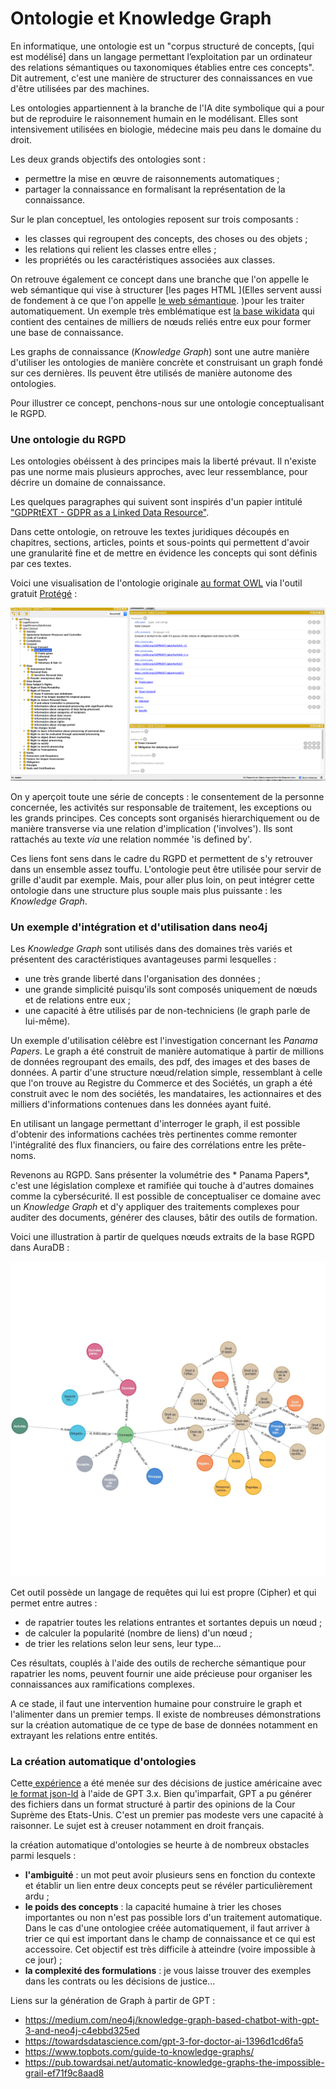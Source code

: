 # Ontologie et Knowledge Graph


En informatique, une ontologie est un "corpus structuré de concepts, \[qui est modélisé] dans un langage permettant l’exploitation par un ordinateur des relations sémantiques ou taxonomiques établies entre ces concepts". Dit autrement, c'est une manière de structurer des connaissances en vue d'être utilisées par des machines.

Les ontologies appartiennent à la branche de l'IA dite symbolique qui a pour but de reproduire le raisonnement humain en le modélisant. Elles sont intensivement utilisées en biologie, médecine mais peu dans le domaine du droit. 

Les deux grands objectifs des ontologies sont : 
- permettre la mise en œuvre de raisonnements automatiques ;
- partager la connaissance en formalisant la représentation de la connaissance.

Sur le plan conceptuel, les ontologies reposent sur trois composants : 
- les classes qui regroupent des concepts, des choses ou des objets ;
- les relations qui relient les classes entre elles ; 
- les propriétés ou les caractéristiques associées aux classes. 

On retrouve également ce concept dans une branche que l'on appelle le web sémantique qui vise à structurer [les pages HTML ](Elles servent aussi de fondement à ce que l'on appelle [le web sémantique](https://fr.wikipedia.org/wiki/Web_s%C3%A9mantique). )pour les traiter automatiquement. Un exemple très emblématique est [la base wikidata](https://www.wikidata.org/wiki/Wikidata:Main_Page) qui contient des centaines de milliers de nœuds reliés entre eux pour former une base de connaissance. 

Les graphs de connaissance (*Knowledge Graph*) sont une autre manière d'utiliser les ontologies de manière concrète et construisant un graph fondé sur ces dernières. Ils peuvent être utilisés de manière autonome des ontologies. 

Pour illustrer ce concept, penchons-nous sur une ontologie conceptualisant le RGPD. 

### Une ontologie du RGPD 

Les ontologies obéissent à des principes mais la liberté prévaut. Il n'existe pas une norme mais plusieurs approches, avec leur ressemblance, pour décrire un domaine de connaissance. 

Les quelques paragraphes qui suivent sont inspirés d'un papier intitulé ["GDPRtEXT - GDPR as a Linked Data Resource"](https://openscience.adaptcentre.ie/ontologies/GDPRtEXT/deliverables/docs/ontology). 

Dans cette ontologie, on retrouve les textes juridiques découpés en chapitres, sections, articles, points et sous-points qui permettent d'avoir une granularité fine et de mettre en évidence les concepts qui sont définis par ces textes. 

Voici une visualisation de l'ontologie originale [au format OWL](https://www.w3.org/OWL/) via l'outil gratuit [Protégé](https://protege.stanford.edu/) : 

![Protege](../assets/img/protege_snapshot.png)

On y aperçoit toute une série de concepts : le consentement de la personne concernée, les activités sur responsable de traitement, les exceptions ou les grands principes. Ces concepts sont organisés hierarchiquement ou de manière transverse via une relation d'implication ('involves'). Ils sont rattachés au texte *via* une relation nommée 'is defined by'. 

Ces liens font sens dans le cadre du RGPD et permettent de s'y retrouver dans un ensemble assez touffu. L'ontologie peut être utilisée pour servir de grille d'audit par exemple. Mais, pour aller plus loin, on peut intégrer cette ontologie dans une structure plus souple mais plus puissante : les *Knowledge Graph*. 

### Un exemple d'intégration et d'utilisation dans neo4j 

Les *Knowledge Graph* sont utilisés dans des domaines très variés et présentent des caractéristiques avantageuses parmi lesquelles : 
- une très grande liberté dans l'organisation des données ;
- une grande simplicité puisqu'ils sont composés uniquement de nœuds et de relations entre eux ;
- une capacité à être utilisés par de non-techniciens (le graph parle de lui-même). 

Un exemple d'utilisation célèbre est l'investigation concernant les *Panama Papers*. Le graph a été construit de manière automatique à partir de millions de données regroupant des emails, des pdf, des images et des bases de données. A partir d'une structure nœud/relation simple, ressemblant à celle que l'on trouve au Registre du Commerce et des Sociétés, un graph a été construit avec le nom des sociétés, les mandataires, les actionnaires et des milliers d'informations contenues dans les données ayant fuité. 

En utilisant un langage permettant d'interroger le graph, il est possible d'obtenir des informations cachées très pertinentes comme remonter l'intégralité des flux financiers, ou faire des corrélations entre les prête-noms. 

Revenons au RGPD. Sans présenter la volumétrie des * Panama Papers*, c'est une législation complexe et ramifiée qui touche à d'autres domaines comme la cybersécurité. Il est possible de conceptualiser ce domaine avec un *Knowledge Graph* et d'y appliquer des traitements complexes pour auditer des documents, générer des clauses, bâtir des outils de formation. 

Voici une illustration à partir de quelques nœuds extraits de la base RGPD dans AuraDB : 

![Graph de connaissance du RGPD](../assets/img/rgpd_graph_sample.jpg)

Cet outil possède un langage de requêtes qui lui est propre (Cipher) et qui permet entre autres : 
 - de rapatrier toutes les relations entrantes et sortantes depuis un nœud ;
 - de calculer la popularité (nombre de liens) d'un nœud ;
 - de trier les relations selon leur sens, leur type... 

Ces résultats, couplés à l'aide des outils de recherche sémantique pour rapatrier les noms, peuvent fournir une aide précieuse pour organiser les connaissances aux ramifications complexes. 

A ce stade, il faut une intervention humaine pour construire le graph et l'alimenter dans un premier temps. Il existe de nombreuses démonstrations sur la création automatique de ce type de base de données notamment en extrayant les relations entre entités. 

### La création automatique d'ontologies

Cette[ expérience](https://github.com/daveshap/SCOTUS_GPT3_Opinions) a été menée sur des décisions de justice américaine avec [le format json-ld](https://json-ld.org/) à l'aide de GPT 3.x. 
Bien qu'imparfait, GPT a pu générer des fichiers dans un format structuré à partir des opinions de la Cour Suprème des Etats-Unis. C'est un premier pas modeste vers une capacité à raisonner. Le sujet est à creuser notamment en droit français. 

la création automatique d'ontologies se heurte à de nombreux obstacles parmi lesquels : 

- **l'ambiguité** : un mot peut avoir plusieurs sens en fonction du contexte et établir un lien entre deux concepts peut se révéler particulièrement ardu ;
- **le poids des concepts** : la capacité humaine à trier les choses importantes ou non n'est pas possible lors d'un traitement automatique. Dans le cas d'une ontologiee créée automatiquement, il faut arriver à trier ce qui est important dans le champ de connaissance et ce qui est accessoire. Cet objectif est très difficile à atteindre (voire impossible à ce jour) ; 
- **la complexité des formulations** : je vous laisse trouver des exemples dans les contrats ou les décisions de justice... 

Liens sur la génération de Graph à partir de GPT : 
- https://medium.com/neo4j/knowledge-graph-based-chatbot-with-gpt-3-and-neo4j-c4ebbd325ed
- https://towardsdatascience.com/gpt-3-for-doctor-ai-1396d1cd6fa5
- https://www.topbots.com/guide-to-knowledge-graphs/
- https://pub.towardsai.net/automatic-knowledge-graphs-the-impossible-grail-ef71f9c8aad8



